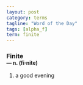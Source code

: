 ```yaml
---
layout: post
category: terms
tagline: "Word of the Day"
tags: [alpha_f]
term: finite
---
```


<h3>Finite<br/> <small>&mdash; n. (fi<span>&middot;</span>nite)</small></h3>
<p><ol><li>a good evening</li>
</ol></p>
